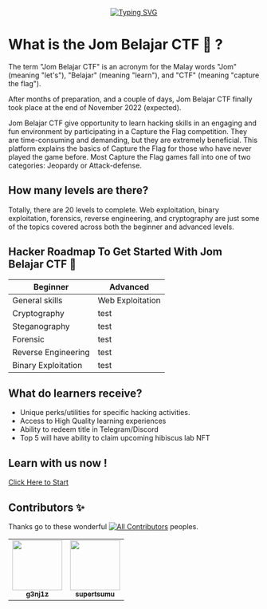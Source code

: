 <p align="center">
<a href="https://git.io/typing-svg"><img src="https://readme-typing-svg.herokuapp.com?font=Fira+Code&size=28&pause=1000&color=FFFFFFFF&center=true&vCenter=true&width=435&lines=Welcome+to+Jom+Belajar+CTF;Let's+get+you+the+details!" alt="Typing SVG" /></a>
</p>    

# What is the Jom Belajar CTF 🚩 ?
The term "Jom Belajar CTF" is an acronym for the Malay words "Jom" (meaning "let's"), "Belajar" (meaning "learn"), and "CTF" (meaning "capture the flag").

After months of preparation, and a couple of days, Jom Belajar CTF finally took place at the end of November 2022 (expected).

Jom Belajar CTF give opportunity to learn hacking skills in an engaging and fun environment by participating in a Capture the Flag competition. They are time-consuming and demanding, but they are extremely beneficial. This platform explains the basics of Capture the Flag for those who have never played the game before. Most Capture the Flag games fall into one of two categories: Jeopardy or Attack-defense.

## How many levels are there?
Totally, there are 20 levels to complete. Web exploitation, binary exploitation, forensics, reverse engineering, and cryptography are just some of the topics covered across both the beginner and advanced levels.

## Hacker Roadmap To Get Started With Jom Belajar CTF 🚩
| Beginner | Advanced |
|--|--|
| General skills | Web Exploitation|
| Cryptography | test |
| Steganography | test |
| Forensic | test |
| Reverse Engineering | test |
| Binary Exploitation | test |

## What do learners receive?
- Unique perks/utilities for specific hacking activities.
- Access to High Quality learning experiences
- Ability to redeem title in Telegram/Discord
- Top 5 will have ability to claim upcoming hibiscus lab NFT

## Learn with us now !
[Click Here to Start](https://github.com/g3nj1z/Jom-Belajar-CTF/discussions/10)

## Contributors ✨
Thanks go to these wonderful [![All Contributors](https://img.shields.io/badge/2-red.svg?style=flat-square)](#contributors) peoples.

<table>
    <tr>
      <td align="center"><a href="https://github.com/g3nj1z"><img src="https://avatars.githubusercontent.com/u/50061857?v=4=100" width="100px;" alt=""/><br /><sub><b>g3nj1z</b></sub></a></td>
      <td align="center"><a href="https://github.com/supertsumu"><img src="https://avatars.githubusercontent.com/u/51882569?v=4=100" width="100px;" alt=""/><br /><sub><b>supertsumu</b></sub></a></td>
      </tr>
   </tbody>
</table>
